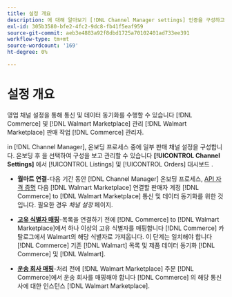 ```yaml
---
title: 설정 개요
description: 에 대해 알아보기 [!DNL Channel Manager settings] 인증을 구성하고 제품 카탈로그 속성 및 운송 회사를 매핑하기 위해 [!DNL Commerce] 그리고 [!DNL Walmart Marketplace].
exl-id: 305b3580-bfe2-4fc2-9dc8-fb41f5eaf959
source-git-commit: aeb3e4883a92f8dbd1725a70102401ad733ee391
workflow-type: tm+mt
source-wordcount: '169'
ht-degree: 0%

---
```



# 설정 개요

영업 채널 설정을 통해 통신 및 데이터 동기화를 수행할 수 있습니다 [!DNL Commerce] 및 [!DNL Walmart Marketplace] 관리 [!DNL Walmart Marketplace] 판매 작업 [!DNL Commerce] 관리자.

in [!DNL Channel Manager], 온보딩 프로세스 중에 일부 판매 채널 설정을 구성합니다. 온보딩 후 을 선택하여 구성을 보고 관리할 수 있습니다 **[!UICONTROL Channel Settings]** 에서 [!UICONTROL Listings] 및 [!UICONTROL Orders] 대시보드 .

* **월마트 연결**-다음 기간 동안 [!DNL Channel Manager] 온보딩 프로세스, [API 자격 증명](walmart-requirements.md#generate-a-walmart-marketplace-production-api-key) 다음 [!DNL Walmart Marketplace] 연결할 판매자 계정 [!DNL Commerce] to [!DNL Walmart Marketplace] 통신 및 데이터 동기화를 위한 것입니다. 필요한 경우 *채널 설정* 페이지.

* **[고유 식별자 매핑](map-catalog-attributes.md)**-목록을 연결하기 전에 [!DNL Commerce] to [!DNL Walmart Marketplace]에서 하나 이상의 고유 식별자를 매핑합니다 [!DNL Commerce] 카탈로그에서 Walmart의 해당 식별자로 가져옵니다. 이 단계는 일치해야 합니다 [!DNL Commerce] 기존 [!DNL Walmart] 목록 및 제품 데이터 동기화 [!DNL Commerce] 및 [!DNL Walmart].

* **[운송 회사 매핑](map-shipping-carriers.md)**-처리 전에 [!DNL Walmart Marketplace] 주문 [!DNL Commerce]에서 운송 회사를 매핑해야 합니다 [!DNL Commerce] 의 해당 통신사에 대한 인스턴스 [!DNL Walmart Marketplace].
